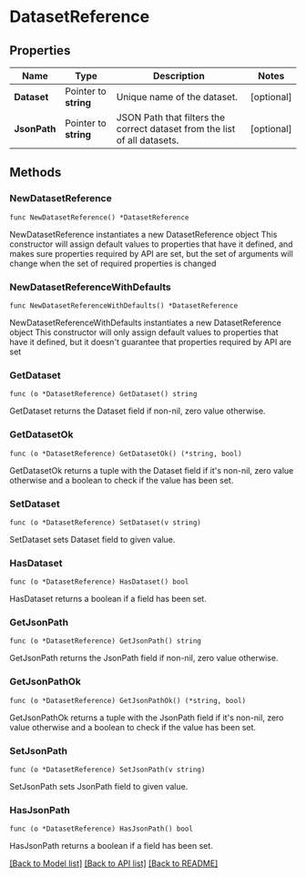 # DatasetReference

## Properties

Name | Type | Description | Notes
------------ | ------------- | ------------- | -------------
**Dataset** | Pointer to **string** | Unique name of the dataset. | [optional] 
**JsonPath** | Pointer to **string** | JSON Path that filters the correct dataset from the list of all datasets. | [optional] 

## Methods

### NewDatasetReference

`func NewDatasetReference() *DatasetReference`

NewDatasetReference instantiates a new DatasetReference object
This constructor will assign default values to properties that have it defined,
and makes sure properties required by API are set, but the set of arguments
will change when the set of required properties is changed

### NewDatasetReferenceWithDefaults

`func NewDatasetReferenceWithDefaults() *DatasetReference`

NewDatasetReferenceWithDefaults instantiates a new DatasetReference object
This constructor will only assign default values to properties that have it defined,
but it doesn't guarantee that properties required by API are set

### GetDataset

`func (o *DatasetReference) GetDataset() string`

GetDataset returns the Dataset field if non-nil, zero value otherwise.

### GetDatasetOk

`func (o *DatasetReference) GetDatasetOk() (*string, bool)`

GetDatasetOk returns a tuple with the Dataset field if it's non-nil, zero value otherwise
and a boolean to check if the value has been set.

### SetDataset

`func (o *DatasetReference) SetDataset(v string)`

SetDataset sets Dataset field to given value.

### HasDataset

`func (o *DatasetReference) HasDataset() bool`

HasDataset returns a boolean if a field has been set.

### GetJsonPath

`func (o *DatasetReference) GetJsonPath() string`

GetJsonPath returns the JsonPath field if non-nil, zero value otherwise.

### GetJsonPathOk

`func (o *DatasetReference) GetJsonPathOk() (*string, bool)`

GetJsonPathOk returns a tuple with the JsonPath field if it's non-nil, zero value otherwise
and a boolean to check if the value has been set.

### SetJsonPath

`func (o *DatasetReference) SetJsonPath(v string)`

SetJsonPath sets JsonPath field to given value.

### HasJsonPath

`func (o *DatasetReference) HasJsonPath() bool`

HasJsonPath returns a boolean if a field has been set.


[[Back to Model list]](../README.md#documentation-for-models) [[Back to API list]](../README.md#documentation-for-api-endpoints) [[Back to README]](../README.md)


